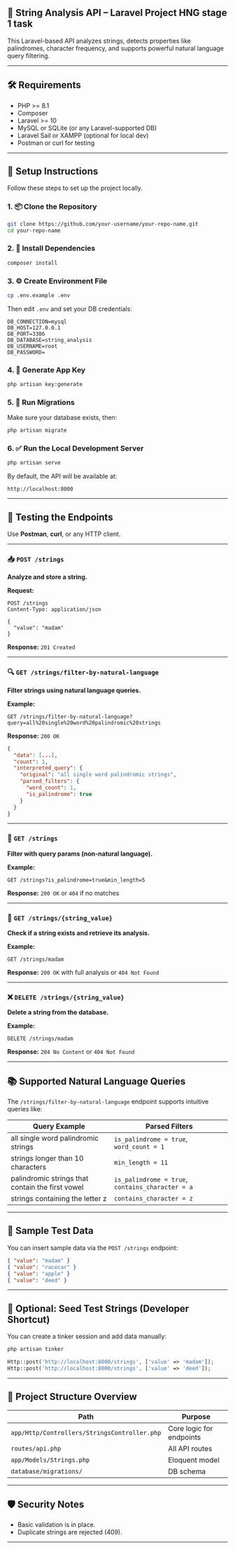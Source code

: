 ## 🧠 String Analysis API – Laravel Project HNG stage 1 task

This Laravel-based API analyzes strings, detects properties like palindromes, character frequency, and supports powerful natural language query filtering.

---

## 🛠️ Requirements

* PHP >= 8.1
* Composer
* Laravel >= 10
* MySQL or SQLite (or any Laravel-supported DB)
* Laravel Sail or XAMPP (optional for local dev)
* Postman or curl for testing

---

## 🚀 Setup Instructions

Follow these steps to set up the project locally.

### 1. 📦 Clone the Repository

```bash
git clone https://github.com/your-username/your-repo-name.git
cd your-repo-name
```

### 2. 🧰 Install Dependencies

```bash
composer install
```

### 3. ⚙️ Create Environment File

```bash
cp .env.example .env
```

Then edit `.env` and set your DB credentials:

```env
DB_CONNECTION=mysql
DB_HOST=127.0.0.1
DB_PORT=3306
DB_DATABASE=string_analysis
DB_USERNAME=root
DB_PASSWORD=
```

### 4. 🔑 Generate App Key

```bash
php artisan key:generate
```

### 5. 🧬 Run Migrations

Make sure your database exists, then:

```bash
php artisan migrate
```

### 6. ✅ Run the Local Development Server

```bash
php artisan serve
```

By default, the API will be available at:

```
http://localhost:8000
```

---

## 🧪 Testing the Endpoints

Use **Postman**, **curl**, or any HTTP client.

---

### 📥 `POST /strings`

**Analyze and store a string.**

**Request:**

```http
POST /strings
Content-Type: application/json

{
  "value": "madam"
}
```

**Response:** `201 Created`

---

### 🔍 `GET /strings/filter-by-natural-language`

**Filter strings using natural language queries.**

**Example:**

```http
GET /strings/filter-by-natural-language?query=all%20single%20word%20palindromic%20strings
```

**Response:** `200 OK`

```json
{
  "data": [...],
  "count": 1,
  "interpreted_query": {
    "original": "all single word palindromic strings",
    "parsed_filters": {
      "word_count": 1,
      "is_palindrome": true
    }
  }
}
```

---

### 🔎 `GET /strings`

**Filter with query params (non-natural language).**

**Example:**

```http
GET /strings?is_palindrome=true&min_length=5
```

**Response:** `200 OK` or `404` if no matches

---

### 🔎 `GET /strings/{string_value}`

**Check if a string exists and retrieve its analysis.**

**Example:**

```http
GET /strings/madam
```

**Response:** `200 OK` with full analysis or `404 Not Found`

---

### ❌ `DELETE /strings/{string_value}`

**Delete a string from the database.**

**Example:**

```http
DELETE /strings/madam
```

**Response:** `204 No Content` or `404 Not Found`

---

## 📚 Supported Natural Language Queries

The `/strings/filter-by-natural-language` endpoint supports intuitive queries like:

| Query Example                                    | Parsed Filters                                   |
| ------------------------------------------------ | ------------------------------------------------ |
| all single word palindromic strings              | `is_palindrome = true`, `word_count = 1`         |
| strings longer than 10 characters                | `min_length = 11`                                |
| palindromic strings that contain the first vowel | `is_palindrome = true`, `contains_character = a` |
| strings containing the letter z                  | `contains_character = z`                         |

---

## 🧪 Sample Test Data

You can insert sample data via the `POST /strings` endpoint:

```json
{ "value": "madam" }
{ "value": "racecar" }
{ "value": "apple" }
{ "value": "deed" }
```

---

## 🧼 Optional: Seed Test Strings (Developer Shortcut)

You can create a tinker session and add data manually:

```bash
php artisan tinker
```

```php
Http::post('http://localhost:8000/strings', ['value' => 'madam']);
Http::post('http://localhost:8000/strings', ['value' => 'deed']);
```

---

## 📂 Project Structure Overview

| Path                                         | Purpose                  |
| -------------------------------------------- | ------------------------ |
| `app/Http/Controllers/StringsController.php` | Core logic for endpoints |
| `routes/api.php`                             | All API routes           |
| `app/Models/Strings.php`                     | Eloquent model           |
| `database/migrations/`                       | DB schema                |

---

## 🛡 Security Notes

* Basic validation is in place.
* Duplicate strings are rejected (409).
---
